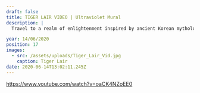 ```yaml
---
draft: false
title: TIGER LAIR VIDEO | Ultraviolet Mural
description: |
  Travel to a realm of enlightenment inspired by ancient Korean mythology. A tiger undergoes a spiritual journey shifting through layers of enlightenment on his path to becoming human. Along the way he encounters shrines, temples and mediation gardens inhabited by Buddha & Yama (The Lord of Hell). Tune: Delirous - BCee, Kimyan Law

year: 14/06/2020
position: 17
images:
  - src: /assets/uploads/Tiger_Lair_Vid.jpg
    caption: Tiger Lair                   
date: 2020-06-14T13:02:11.245Z
---
```


https://www.youtube.com/watch?v=oaCK4NZoEE0